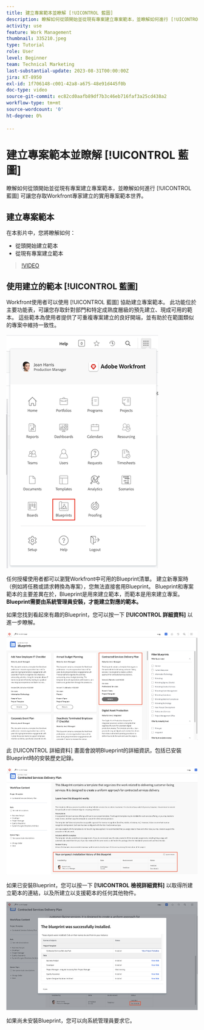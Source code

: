 ```yaml
---
title: 建立專案範本並瞭解 [!UICONTROL 藍圖]
description: 瞭解如何從頭開始並從現有專案建立專案範本，並瞭解如何進行 [!UICONTROL 藍圖] 可讓您存取Workfront專家建立的實用專案範本世界。
activity: use
feature: Work Management
thumbnail: 335210.jpeg
type: Tutorial
role: User
level: Beginner
team: Technical Marketing
last-substantial-update: 2023-08-31T00:00:00Z
jira: KT-8950
exl-id: 1f706148-c001-42a8-a675-48e91d445f0b
doc-type: video
source-git-commit: ec82cd0aafb89df7b3c46eb716faf3a25cd438a2
workflow-type: tm+mt
source-wordcount: '0'
ht-degree: 0%

---
```


# 建立專案範本並瞭解 [!UICONTROL 藍圖]

瞭解如何從頭開始並從現有專案建立專案範本，並瞭解如何進行 [!UICONTROL 藍圖] 可讓您存取Workfront專家建立的實用專案範本世界。

## 建立專案範本

在本影片中，您將瞭解如何：

* 從頭開始建立範本
* 從現有專案建立範本

>[!VIDEO](https://video.tv.adobe.com/v/335210/?quality=12&learn=on)

## 使用建立的範本 [!UICONTROL 藍圖]

Workfront使用者可以使用 [!UICONTROL 藍圖] 協助建立專案範本。 此功能位於主要功能表，可讓您存取針對部門和特定成熟度層級的預先建立、現成可用的範本。 這些範本為使用者提供了可重複專案建立的良好開端，並有助於在範圍類似的專案中維持一致性。

![主功能表中的Blueprint](assets/pt-blueprints-01.png)

任何授權使用者都可以瀏覽Workfront中可用的Blueprint清單。 建立新專案時（例如將任務或請求轉換為專案），您無法直接套用Blueprint。 Blueprint和專案範本的主要差異在於，Blueprint是用來建立範本，而範本是用來建立專案。 **Blueprint需要由系統管理員安裝，才能建立對應的範本。**

如果您找到看起來有趣的Blueprint，您可以按一下 **[!UICONTROL 詳細資料]** 以進一步瞭解。

![藍圖清單](assets/pt-blueprints-02.png)

此 [!UICONTROL 詳細資料] 畫面會說明Blueprint的詳細資訊，包括已安裝Blueprint時的安裝歷史記錄。

![有關使用Blueprint的詳細資訊](assets/pt-blueprints-03.png)

如果已安裝Blueprint，您可以按一下 **[!UICONTROL 檢視詳細資料]** 以取得所建立範本的連結，以及所建立以支援範本的任何其他物件。

![有關Blueprint安裝的詳細資料](assets/pt-blueprints-04.png)

如果尚未安裝Blueprint，您可以向系統管理員要求它。
